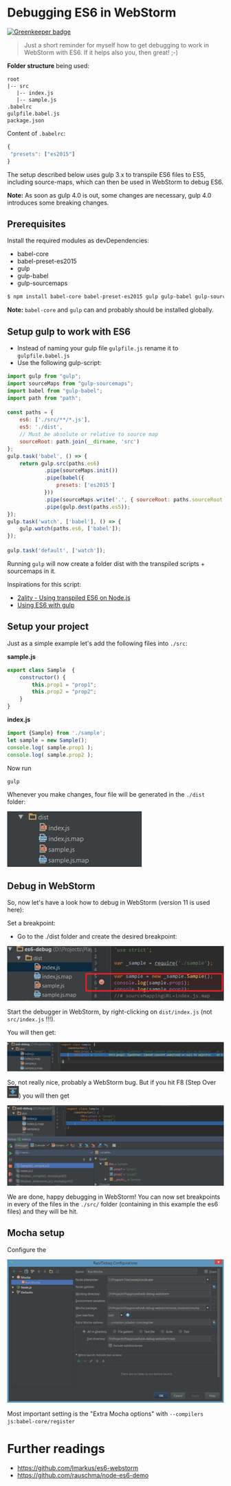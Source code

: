 # Debugging ES6 in WebStorm

[![Greenkeeper badge](https://badges.greenkeeper.io/stefanwalther/es6-debug-webstorm.svg)](https://greenkeeper.io/)

> Just a short reminder for myself how to get debugging to work in WebStorm with ES6.
> If it helps also you, then great! ;-)

**Folder structure** being used:

```text
root
|-- src
   |-- index.js
   |-- sample.js
.babelrc
gulpfile.babel.js
package.json

```

Content of `.babelrc`:
```js
{
 "presets": ["es2015"]
}
```

The setup described below uses gulp 3.x to transpile ES6 files to ES5, including source-maps, which can then be used in WebStorm to debug ES6.

**Note:** 
As soon as gulp 4.0 is out, some changes are necessary, gulp 4.0 introduces some breaking changes.

## Prerequisites
Install the required modules as devDependencies:

- babel-core
- babel-preset-es2015
- gulp
- gulp-babel
- gulp-sourcemaps


```bash
$ npm install babel-core babel-preset-es2015 gulp gulp-babel gulp-sourcemaps --save-dev
```
**Note:** `babel-core` and `gulp` can and probably should be installed globally.

## Setup gulp to work with ES6

- Instead of naming your gulp file `gulpfile.js` rename it to `gulpfile.babel.js`
- Use the following gulp-script:

```js
import gulp from "gulp";
import sourceMaps from "gulp-sourcemaps";
import babel from "gulp-babel";
import path from "path";

const paths = {
	es6: ['./src/**/*.js'],
	es5: './dist',
	// Must be absolute or relative to source map
	sourceRoot: path.join(__dirname, 'src')
};
gulp.task('babel', () => {
	return gulp.src(paths.es6)
			.pipe(sourceMaps.init())
			.pipe(babel({
				presets: ['es2015']
			}))
			.pipe(sourceMaps.write('.', { sourceRoot: paths.sourceRoot }))
			.pipe(gulp.dest(paths.es5));
});
gulp.task('watch', ['babel'], () => {
	gulp.watch(paths.es6, ['babel']);
});

gulp.task('default', ['watch']);
```

Running `gulp` will now create a folder dist with the transpiled scripts + sourcemaps in it.

Inspirations for this script:
- [2ality - Using transpiled ES6 on Node.js](http://www.2ality.com/2015/04/node-es6-transpiled.html)
- [Using ES6 with gulp](https://markgoodyear.com/2015/06/using-es6-with-gulp/)


## Setup your project
Just as a simple example let's add the following files into `./src`:

**sample.js**

```js
export class Sample  {
	constructor() {
		this.prop1 = "prop1";
		this.prop2 = "prop2";
	}
}
````

**index.js**
```js
import {Sample} from './sample';
let sample = new Sample();
console.log( sample.prop1 );
console.log( sample.prop2 );
```

Now run

	gulp

Whenever you make changes, four file will be generated in the `./dist` folder:

![](docs/images/generated_files.png)


## Debug in WebStorm
So, now let's have a look how to debug in WebStorm (version 11 is used here):

Set a breakpoint:
- Go to the ./dist folder and create the desired breakpoint:

![](docs/images/breakpoint.png)

Start the debugger in WebStorm, by right-clicking on `dist/index.js` (not `src/index.js` !!!).

You will then get:

![](docs/images/step1.png)

So, not really nice, probably a WebStorm bug.
But if you hit F8 (Step Over ![](docs/images/step-over-icon.png)) you will then get

![](docs/images/step2.png)

We are done, happy debugging in WebStorm!
You can now set breakpoints in every of the files in the `./src/` folder (containing in this example the es6 files) and they will be hit.

## Mocha setup

Configure the 

![](docs/images/mocha-webstorm-settings.png)

Most important setting is the "Extra Mocha options" with `--compilers js:babel-core/register`

# Further readings

- https://github.com/lmarkus/es6-webstorm
- https://github.com/rauschma/node-es6-demo
